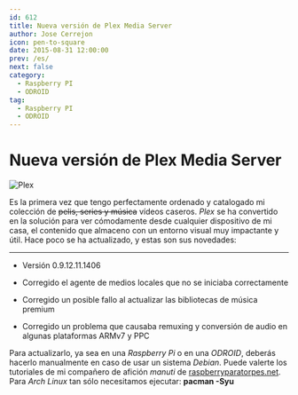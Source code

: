 ```yaml
---
id: 612
title: Nueva versión de Plex Media Server
author: Jose Cerrejon
icon: pen-to-square
date: 2015-08-31 12:00:00
prev: /es/
next: false
category:
  - Raspberry PI
  - ODROID
tag:
  - Raspberry PI
  - ODROID
---
```


# Nueva versión de Plex Media Server

![Plex](/images/2015/08/plex_logo.png)

Es la primera vez que tengo perfectamente ordenado y catalogado mi colección de <del>pelis, series y música</del> vídeos caseros. *Plex* se ha convertido en la solución para ver cómodamente desde cualquier dispositivo de mi casa, el contenido que almaceno con un entorno visual muy impactante y útil. Hace poco se ha actualizado, y estas son sus novedades:

- - -
* Versión 0.9.12.11.1406

* Corregido el agente de medios locales que no se iniciaba correctamente

* Corregido un posible fallo al actualizar las bibliotecas de música premium

* Corregido un problema que causaba remuxing y conversión de audio en algunas plataformas ARMv7 y PPC

Para actualizarlo, ya sea en una *Raspberry Pi* o en una *ODROID*, deberás hacerlo manualmente en caso de usar un sistema *Debian*. Puede valerte los tutoriales de mi compañero de afición *manuti* de [raspberryparatorpes.net](http://raspberryparatorpes.net/instalacion/arreglar-error-plex-server-%C2%9D-server-is-not-powerful-enough/). Para *Arch Linux* tan sólo necesitamos ejecutar: **pacman -Syu**